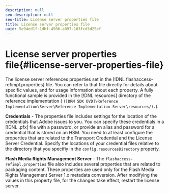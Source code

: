 ```yaml
---
description: null
seo-description: null
seo-title: License server properties file
title: License server properties file
uuid: 5e94ed1f-1dbf-4506-a097-183fcd5d25ef
---
```


# License server properties file{#license-server-properties-file}

The license server references properties set in the [!DNL flashaccess-refimpl.properties] file. You can refer to that file directly for details about specific values, and for usage information about each property. A fully functional sample is provided in the [!DNL resources] directory of the reference implementation ( `([DRM SDK DVD]\Reference Implementation\Server\Reference Implementation Server\resources/).`).

**Credentials** - The properties file includes settings for the location of the credentials that Adobe issues to you. You can specify these credentials in a [!DNL .pfx] file with a password, or provide an alias and password for a credential that is stored on an HSM. You need to at least configure the properties that are related to the Transport Credential and the License Server Credential. Specify the locations of your credential files relative to the directory that you specifiy in the `config.resourcesDirectory` property.

**Flash Media Rights Management Server** - The `flashaccess-refimpl.properties` file also includes several properties that are related to packaging content. These properties are used only for the Flash Media Rights Management Server 1.x metadata conversion. After modifying the values in this property file, for the changes take effect, restart the license server. 
